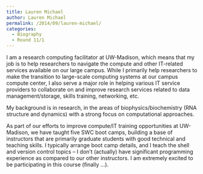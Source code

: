 ```yaml
---
title: Lauren Michael
author: Lauren Michael
permalink: /2014/09/lauren-michael/
categories:
  - Biography
  - Round 11/1
---
```

I am a research computing facilitator at UW-Madison, which means that my job is to help researchers to navigate the compute and other IT-related services available on our large campus. While I primarily help researchers to make the transition to large-scale computing systems at our campus compute center, I also serve a major role in helping various IT service providers to collaborate on and improve research services related to data management/storage, skills training, networking, etc.

My background is in research, in the areas of biophysics/biochemistry (RNA structure and dynamics) with a strong focus on computational approaches.

As part of our efforts to improve compute/IT training opportunities at UW-Madison, we have taught five SWC boot camps, building a base of instructors that are primarily graduate students with good technical and teaching skills. I typically arrange boot camp details, and I teach the shell and version control topics &#8211; I don&#8217;t (actually) have significant programming experience as compared to our other instructors. I am extremely excited to be participating in this course (finally &#8230;).
